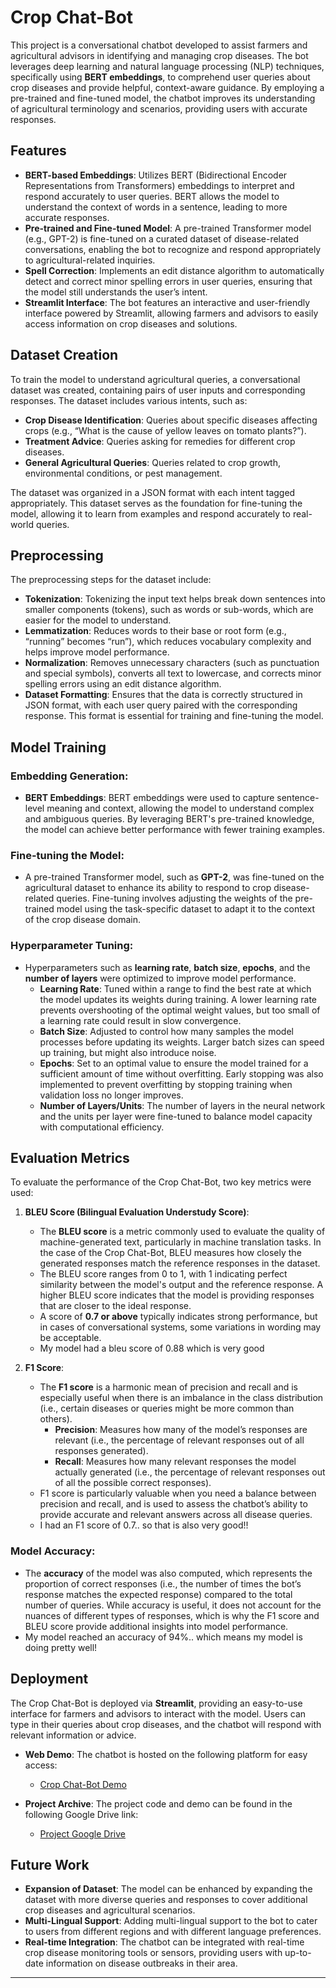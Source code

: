 # Crop Chat-Bot

This project is a conversational chatbot developed to assist farmers and agricultural advisors in identifying and managing crop diseases. The bot leverages deep learning and natural language processing (NLP) techniques, specifically using **BERT embeddings**, to comprehend user queries about crop diseases and provide helpful, context-aware guidance. By employing a pre-trained and fine-tuned model, the chatbot improves its understanding of agricultural terminology and scenarios, providing users with accurate responses.

## Features

- **BERT-based Embeddings**: Utilizes BERT (Bidirectional Encoder Representations from Transformers) embeddings to interpret and respond accurately to user queries. BERT allows the model to understand the context of words in a sentence, leading to more accurate responses.
- **Pre-trained and Fine-tuned Model**: A pre-trained Transformer model (e.g., GPT-2) is fine-tuned on a curated dataset of disease-related conversations, enabling the bot to recognize and respond appropriately to agricultural-related inquiries.
- **Spell Correction**: Implements an edit distance algorithm to automatically detect and correct minor spelling errors in user queries, ensuring that the model still understands the user’s intent.
- **Streamlit Interface**: The bot features an interactive and user-friendly interface powered by Streamlit, allowing farmers and advisors to easily access information on crop diseases and solutions.

## Dataset Creation

To train the model to understand agricultural queries, a conversational dataset was created, containing pairs of user inputs and corresponding responses. The dataset includes various intents, such as:
- **Crop Disease Identification**: Queries about specific diseases affecting crops (e.g., “What is the cause of yellow leaves on tomato plants?”).
- **Treatment Advice**: Queries asking for remedies for different crop diseases.
- **General Agricultural Queries**: Queries related to crop growth, environmental conditions, or pest management.

The dataset was organized in a JSON format with each intent tagged appropriately. This dataset serves as the foundation for fine-tuning the model, allowing it to learn from examples and respond accurately to real-world queries.

## Preprocessing

The preprocessing steps for the dataset include:

- **Tokenization**: Tokenizing the input text helps break down sentences into smaller components (tokens), such as words or sub-words, which are easier for the model to understand.
- **Lemmatization**: Reduces words to their base or root form (e.g., “running” becomes “run”), which reduces vocabulary complexity and helps improve model performance.
- **Normalization**: Removes unnecessary characters (such as punctuation and special symbols), converts all text to lowercase, and corrects minor spelling errors using an edit distance algorithm.
- **Dataset Formatting**: Ensures that the data is correctly structured in JSON format, with each user query paired with the corresponding response. This format is essential for training and fine-tuning the model.

## Model Training

### Embedding Generation:
- **BERT Embeddings**: BERT embeddings were used to capture sentence-level meaning and context, allowing the model to understand complex and ambiguous queries. By leveraging BERT's pre-trained knowledge, the model can achieve better performance with fewer training examples.

### Fine-tuning the Model:
- A pre-trained Transformer model, such as **GPT-2**, was fine-tuned on the agricultural dataset to enhance its ability to respond to crop disease-related queries. Fine-tuning involves adjusting the weights of the pre-trained model using the task-specific dataset to adapt it to the context of the crop disease domain.
  
### Hyperparameter Tuning:
- Hyperparameters such as **learning rate**, **batch size**, **epochs**, and the **number of layers** were optimized to improve model performance.
  - **Learning Rate**: Tuned within a range to find the best rate at which the model updates its weights during training. A lower learning rate prevents overshooting of the optimal weight values, but too small of a learning rate could result in slow convergence.
  - **Batch Size**: Adjusted to control how many samples the model processes before updating its weights. Larger batch sizes can speed up training, but might also introduce noise.
  - **Epochs**: Set to an optimal value to ensure the model trained for a sufficient amount of time without overfitting. Early stopping was also implemented to prevent overfitting by stopping training when validation loss no longer improves.
  - **Number of Layers/Units**: The number of layers in the neural network and the units per layer were fine-tuned to balance model capacity with computational efficiency.

## Evaluation Metrics

To evaluate the performance of the Crop Chat-Bot, two key metrics were used:

1. **BLEU Score (Bilingual Evaluation Understudy Score)**:
   - The **BLEU score** is a metric commonly used to evaluate the quality of machine-generated text, particularly in machine translation tasks. In the case of the Crop Chat-Bot, BLEU measures how closely the generated responses match the reference responses in the dataset.
   - The BLEU score ranges from 0 to 1, with 1 indicating perfect similarity between the model's output and the reference response. A higher BLEU score indicates that the model is providing responses that are closer to the ideal response.
   - A score of **0.7 or above** typically indicates strong performance, but in cases of conversational systems, some variations in wording may be acceptable.
   - My model had a bleu score of 0.88 which is very good

2. **F1 Score**:
   - The **F1 score** is a harmonic mean of precision and recall and is especially useful when there is an imbalance in the class distribution (i.e., certain diseases or queries might be more common than others).
     - **Precision**: Measures how many of the model’s responses are relevant (i.e., the percentage of relevant responses out of all responses generated).
     - **Recall**: Measures how many relevant responses the model actually generated (i.e., the percentage of relevant responses out of all the possible correct responses).
   - F1 score is particularly valuable when you need a balance between precision and recall, and is used to assess the chatbot’s ability to provide accurate and relevant answers across all disease queries.
   - I had an F1 score of 0.7.. so that is also very good!!

### Model Accuracy:
- The **accuracy** of the model was also computed, which represents the proportion of correct responses (i.e., the number of times the bot’s response matches the expected response) compared to the total number of queries. While accuracy is useful, it does not account for the nuances of different types of responses, which is why the F1 score and BLEU score provide additional insights into model performance.
- My model reached an accuracy of 94%.. which means my model is doing pretty well!

## Deployment

The Crop Chat-Bot is deployed via **Streamlit**, providing an easy-to-use interface for farmers and advisors to interact with the model. Users can type in their queries about crop diseases, and the chatbot will respond with relevant information or advice.

- **Web Demo**: The chatbot is hosted on the following platform for easy access:
  - [Crop Chat-Bot Demo](https://thecropbot.streamlit.app/)

- **Project Archive**: The project code and demo can be found in the following Google Drive link:
  - [Project Google Drive](#)

## Future Work

- **Expansion of Dataset**: The model can be enhanced by expanding the dataset with more diverse queries and responses to cover additional crop diseases and agricultural scenarios.
- **Multi-Lingual Support**: Adding multi-lingual support to the bot to cater to users from different regions and with different language preferences.
- **Real-time Integration**: The chatbot can be integrated with real-time crop disease monitoring tools or sensors, providing users with up-to-date information on disease outbreaks in their area.

---
